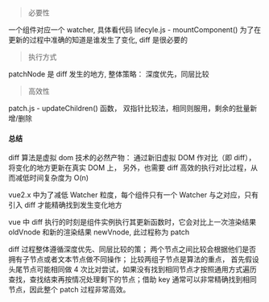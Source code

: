 > 必要性

一个组件对应一个 watcher, 具体看代码 lifecyle.js - mountComponent()
为了在更新的过程中准确的知道是谁发生了变化, diff 是很必要的

> 执行方式

patchNode 是 diff 发生的地方, 整体策略： 深度优先，同层比较

> 高效性

patch.js - updateChildren() 函数， 双指针比较法，相同则服用，剩余的批量新增/删除

#### 总结

diff 算法是虚拟 dom 技术的必然产物： 通过新旧虚拟 DOM 作对比（即 diff）， 将变化的地方更新在真实 DOM 上， 另外，也需要 diff 高效的执行对比过程，从而减低时间复杂度为 O(n)

vue2.x 中为了减低 Watcher 粒度，每个组件只有一个 Watcher 与之对应，只有引入 diff 才能精确找到发生变化地方

vue 中 diff 执行的时刻是组件实例执行其更新函数时，它会对比上一次渲染结果 oldVnode 和新的渲染结果 newVnode, 此过程称为 patch

diff 过程整体遵循深度优先、同层比较的策； 两个节点之间比较会根据他们是否拥有子节点或者文本节点做不同操作； 比较两组子节点是算法的重点， 首先假设头尾节点可能相同做 4 次比对尝试，如果没有找到相同节点才按照通用方式遍历查找，查找结束再按情况处理剩下的节点；借助 key 通常可以非常精确找到相同节点，因此整个 patch 过程非常高效。
